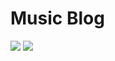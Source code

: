 # Music Blog

<img src="https://user-images.githubusercontent.com/63948884/103580280-45492700-4f1d-11eb-9e31-ab562a270010.png">

<img src="https://user-images.githubusercontent.com/63948884/103587203-12f1f680-4f2a-11eb-9bba-a9e7b1f20d77.JPG">
